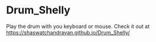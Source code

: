 # Drum_Shelly
Play the drum with you keyboard or mouse. Check it out at  https://shaswatchandrayan.github.io/Drum_Shelly/
